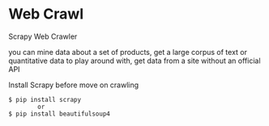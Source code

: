 # Web Crawl
Scrapy Web Crawler

you can mine data about a set of products, get a large corpus of text or quantitative data to play around with, get data from a site without an official API

Install Scrapy before move on crawling

    $ pip install scrapy 
            or
    $ pip install beautifulsoup4
    
    
